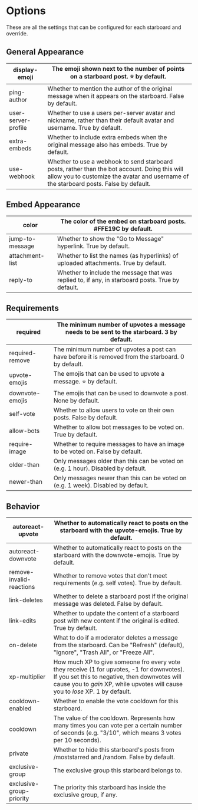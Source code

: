 # Options

These are all the settings that can be configured for each starboard and override.

## General Appearance

| display-emoji       | The emoji shown next to the number of points on a starboard post. ⭐️ by default.                                                                                                        |
| ------------------- | --------------------------------------------------------------------------------------------------------------------------------------------------------------------------------------- |
| ping-author         | Whether to mention the author of the original message when it appears on the starboard. False by default.                                                                               |
| user-server-profile | Whether to use a users per-server avatar and nickname, rather than their default avatar and username. True by default.                                                                  |
| extra-embeds        | Whether to include extra embeds when the original message also has embeds. True by default.                                                                                             |
| use-webhook         | Whether to use a webhook to send starboard posts, rather than the bot account. Doing this will allow you to customize the avatar and username of the starboard posts. False by default. |

## Embed Appearance

| color           | The color of the embed on starboard posts. #FFE19C by default.                                   |
| --------------- | ------------------------------------------------------------------------------------------------ |
| jump-to-message | Whether to show the "Go to Message" hyperlink. True by default.                                  |
| attachment-list | Whether to list the names (as hyperlinks) of uploaded attachments. True by default.              |
| reply-to        | Whether to include the message that was replied to, if any, in starboard posts. True by default. |

## Requirements

| required        | The minimum number of upvotes a message needs to be sent to the starboard. 3 by default.             |
| --------------- | ---------------------------------------------------------------------------------------------------- |
| required-remove | The minimum number of upvotes a post can have before it is removed from the starboard. 0 by default. |
| upvote-emojis   | The emojis that can be used to upvote a message. ⭐️ by default.                                      |
| downvote-emojis | The emojis that can be used to downvote a post. None by default.                                     |
| self-vote       | Whether to allow users to vote on their own posts. False by default.                                 |
| allow-bots      | Whether to allow bot messages to be voted on. True by default.                                       |
| require-image   | Whether to require messages to have an image to be voted on. False by default.                       |
| older-than      | Only messages older than this can be voted on (e.g. 1 hour). Disabled by default.                    |
| newer-than      | Only messages newer than this can be voted on (e.g. 1 week). Disabled by default.                    |

## Behavior

| autoreact-upvote         | Whether to automatically react to posts on the starboard with the upvote-emojis. True by default.                                                                                                                            |
| ------------------------ | ---------------------------------------------------------------------------------------------------------------------------------------------------------------------------------------------------------------------------- |
| autoreact-downvote       | Whether to automatically react to posts on the starboard with the downvote-emojis. True by default.                                                                                                                          |
| remove-invalid-reactions | Whether to remove votes that don't meet requirements (e.g. self votes). True by default.                                                                                                                                     |
| link-deletes             | Whether to delete a starboard post if the original message was deleted. False by default.                                                                                                                                    |
| link-edits               | Whether to update the content of a starboard post with new content if the original is edited. True by default.                                                                                                               |
| on-delete                | What to do if a moderator deletes a message from the starboard. Can be "Refresh" (default), "Ignore", "Trash All", or "Freeze All".                                                                                          |
| xp-multiplier            | How much XP to give someone fro every vote they receive (1 for upvotes, -1 for downvotes). If you set this to negative, then downvotes will cause you to _gain_ XP, while upvotes will cause you to _lose_ XP. 1 by default. |
| cooldown-enabled         | Whether to enable the vote cooldown for this starboard.                                                                                                                                                                      |
| cooldown                 | The value of the cooldown. Represents how many times you can vote per a certain number of seconds (e.g. "3/10", which means 3 votes per 10 seconds).                                                                         |
| private                  | Whether to hide this starboard's posts from /moststarred and /random. False by default.                                                                                                                                      |
| exclusive-group          | The exclusive group this starboard belongs to.                                                                                                                                                                               |
| exclusive-group-priority | The priority this starboard has inside the exclusive group, if any.                                                                                                                                                          |
